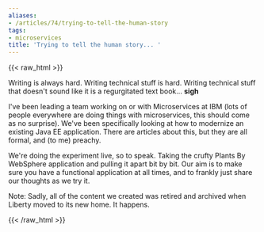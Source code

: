 ```yaml
---
aliases:
- /articles/74/trying-to-tell-the-human-story
tags:
- microservices
title: 'Trying to tell the human story... '
---
```

{{< raw_html >}}
<p>Writing is always hard. Writing technical stuff is hard. Writing technical stuff that doesn't sound like it is a regurgitated text book&#8230; <strong>sigh</strong></p>

<p>I've been leading a team working on or with Microservices at <span class="caps">IBM</span> (lots of people everywhere are doing things with microservices, this should come as no surprise). We've been specifically looking at how to modernize an existing Java EE application. There are articles about this, but they are all formal, and (to me) preachy.</p>

<p>We're doing the experiment live, so to speak. Taking the crufty Plants By WebSphere application and pulling it apart bit by bit. Our aim is to make sure you have a functional application at all times, and to frankly just share our thoughts as we try it.</p>

<p>Note: Sadly, all of the content we created was retired and archived when Liberty moved to its new home. It happens.</p>

{{< /raw_html >}}